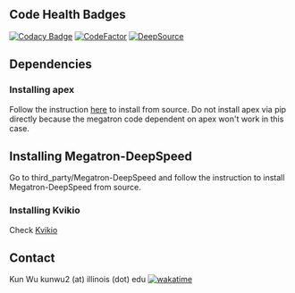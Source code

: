 ## Code Health Badges
[![Codacy Badge](https://app.codacy.com/project/badge/Grade/6cd4471dc30147dabc374b6cee61f03b)](https://app.codacy.com?utm_source=gh&utm_medium=referral&utm_content=&utm_campaign=Badge_grade)
[![CodeFactor](https://www.codefactor.io/repository/github/k-wu/flashtrain/badge?s=7f86943f3ba426ae1f40ab671f340937ea231e4b)](https://www.codefactor.io/repository/github/k-wu/flashtrain)
[![DeepSource](https://app.deepsource.com/gh/K-Wu/FlashTrain.svg/?label=active+issues&show_trend=true&token=d7YCxKKgZgyhjlQrCMVkugyJ)](https://app.deepsource.com/gh/K-Wu/FlashTrain/)

## Dependencies

### Installing apex
Follow the instruction [here](https://github.com/NVIDIA/apex?tab=readme-ov-file#linux) to install from source. Do not install apex via pip directly because the megatron code dependent on apex won't work in this case.

## Installing Megatron-DeepSpeed
Go to third_party/Megatron-DeepSpeed and follow the instruction to install Megatron-DeepSpeed from source.

### Installing Kvikio
Check [Kvikio](https://docs.rapids.ai/api/kvikio/nightly/install/)


## Contact
Kun Wu kunwu2 (at) illinois (dot) edu  [![wakatime](https://wakatime.com/badge/github/K-Wu/FlashTrain.svg)](https://wakatime.com/badge/github/K-Wu/FlashTrain)